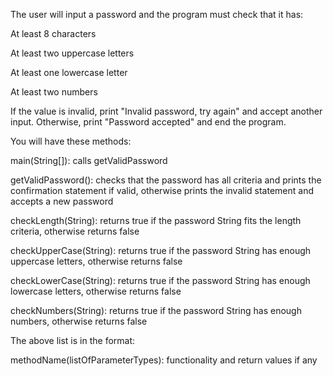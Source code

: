 The user will input a password and the program must check that it has:

At least 8 characters

At least two uppercase letters

At least one lowercase letter

At least two numbers

If the value is invalid, print "Invalid password, try again" and accept another input. Otherwise, print "Password accepted" and end the program.

You will have these methods:

main(String[]): calls getValidPassword

getValidPassword(): checks that the password has all criteria and prints the confirmation statement if valid, otherwise prints the invalid statement and accepts a new password

checkLength(String): returns true if the password String fits the length criteria, otherwise returns false

checkUpperCase(String): returns true if the password String has enough uppercase letters, otherwise returns false

checkLowerCase(String): returns true if the password String has enough lowercase letters, otherwise returns false

checkNumbers(String): returns true if the password String has enough numbers, otherwise returns false

The above list is in the format:

methodName(listOfParameterTypes): functionality and return values if any

